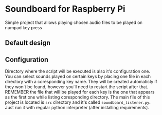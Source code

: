 # Soundboard for Raspberry Pi

Simple project that allows playing chosen audio files to be played on numpad key press


## Default design


## Configuration

Directory where the script will be executed is also it's configuration one. You can select sounds played on certain keys by placing one file in each directory with a coresponding key name. They will be created automaticly if they won't be found, however you'll need to restart the script after that. REMEMBER the file that will be played for each key is the one that appears as the first one while listing coresponding directory. The main file of this project is located is `src` directory and it's called `soundboard_listener.py`. Just run it with regular python interpreter (after installing requirements).

